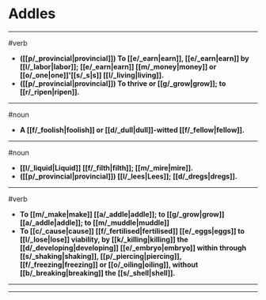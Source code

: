 # Addles
---
#verb
- **([[p/_provincial|provincial]]) To [[e/_earn|earn]], [[e/_earn|earn]] by [[l/_labor|labor]]; [[e/_earn|earn]] [[m/_money|money]] or [[o/_one|one]]'[[s/_s|s]] [[l/_living|living]].**
- **([[p/_provincial|provincial]]) To thrive or [[g/_grow|grow]]; to [[r/_ripen|ripen]].**
---
#noun
- **A [[f/_foolish|foolish]] or [[d/_dull|dull]]-witted [[f/_fellow|fellow]].**
---
#noun
- **[[l/_liquid|Liquid]] [[f/_filth|filth]]; [[m/_mire|mire]].**
- **([[p/_provincial|provincial]]) [[l/_lees|Lees]]; [[d/_dregs|dregs]].**
---
#verb
- **To [[m/_make|make]] [[a/_addle|addle]]; to [[g/_grow|grow]] [[a/_addle|addle]]; to [[m/_muddle|muddle]]**
- **To [[c/_cause|cause]] [[f/_fertilised|fertilised]] [[e/_eggs|eggs]] to [[l/_lose|lose]] viability, by [[k/_killing|killing]] the [[d/_developing|developing]] [[e/_embryo|embryo]] within through [[s/_shaking|shaking]], [[p/_piercing|piercing]], [[f/_freezing|freezing]] or [[o/_oiling|oiling]], without [[b/_breaking|breaking]] the [[s/_shell|shell]].**
---
---
